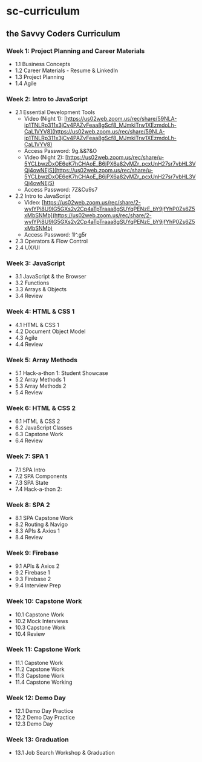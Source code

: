 # sc-curriculum
## the Savvy Coders Curriculum

### Week 1: **Project Planning and Career Materials**
* 1.1 Business Concepts
* 1.2 Career Materials - Resume & LinkedIn
* 1.3 Project Planning
* 1.4 Agile

### Week 2: **Intro to JavaScript**
* 2.1 Essential Development Tools
   * Video (Night 1): [https://us02web.zoom.us/rec/share/59NLA-ip1TNLRp311x3jCv4PAZvFeaa8gScf8_MJmkiTrw1XEzmdoLh-CaL1VYV8](https://us02web.zoom.us/rec/share/59NLA-ip1TNLRp311x3jCv4PAZvFeaa8gScf8_MJmkiTrw1XEzmdoLh-CaL1VYV8)
   * Access Password: 9g.&&?&O
   * Video (Night 2): [https://us02web.zoom.us/rec/share/u-5YCLbwzDxOE6eK7hCHAoE_B6jPX6a82yMZr_pcxUnH27sr7vbHL3VQj4owNEjS](https://us02web.zoom.us/rec/share/u-5YCLbwzDxOE6eK7hCHAoE_B6jPX6a82yMZr_pcxUnH27sr7vbHL3VQj4owNEjS)
   * Access Password: 7Z&Cu9s7
* 2.2 Intro to JavaScript
   * Video: [https://us02web.zoom.us/rec/share/2-wyIYPi8U9IG5GXs2v2Cp4aTpTraaa8gSUYqPENzE_bY9jfYhP0Zs6Z5xMbSNMb](https://us02web.zoom.us/rec/share/2-wyIYPi8U9IG5GXs2v2Cp4aTpTraaa8gSUYqPENzE_bY9jfYhP0Zs6Z5xMbSNMb)
   * Access Password: 1l^.g5r
* 2.3 Operators & Flow Control
* 2.4 UX/UI

### Week 3: **JavaScript**
* 3.1 JavaScript & the Browser
* 3.2 Functions
* 3.3 Arrays & Objects
* 3.4 Review

### Week 4: **HTML & CSS 1**
* 4.1 HTML & CSS 1
* 4.2 Document Object Model
* 4.3 Agile
* 4.4 Review

### Week 5: **Array Methods**
* 5.1 Hack-a-thon 1: Student Showcase
* 5.2 Array Methods 1
* 5.3 Array Methods 2
* 5.4 Review

### Week 6: **HTML & CSS 2**
* 6.1 HTML & CSS 2
* 6.2 JavaScript Classes
* 6.3 Capstone Work
* 6.4 Review

### Week 7: **SPA 1**
* 7.1 SPA Intro
* 7.2 SPA Components
* 7.3 SPA State
* 7.4 Hack-a-thon 2:

### Week 8: **SPA 2**
* 8.1 SPA Capstone Work
* 8.2 Routing & Navigo
* 8.3 APIs & Axios 1
* 8.4 Review

### Week 9: **Firebase**
* 9.1 APIs & Axios 2
* 9.2 Firebase 1
* 9.3 Firebase 2
* 9.4 Interview Prep

### Week 10: **Capstone Work**
* 10.1 Capstone Work
* 10.2 Mock Interviews
* 10.3 Capstone Work
* 10.4 Review

### Week 11: **Capstone Work**
* 11.1 Capstone Work
* 11.2 Capstone Work
* 11.3 Capstone Work
* 11.4 Capstone Working

### Week 12: **Demo Day**
* 12.1 Demo Day Practice
* 12.2 Demo Day Practice
* 12.3 Demo Day

### Week 13: **Graduation**
* 13.1 Job Search Workshop & Graduation
